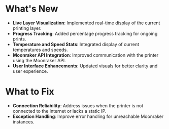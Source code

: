 # What's New

- **Live Layer Visualization**: Implemented real-time display of the current printing layer.
- **Progress Tracking**: Added percentage progress tracking for ongoing prints.
- **Temperature and Speed Stats**: Integrated display of current temperatures and speeds.
- **Moonraker API Integration**: Improved communication with the printer using the Moonraker API.
- **User Interface Enhancements**: Updated visuals for better clarity and user experience.

# What to Fix

- **Connection Reliability**: Address issues when the printer is not connected to the internet or lacks a static IP.
- **Exception Handling**: Improve error handling for unreachable Moonraker instances.
